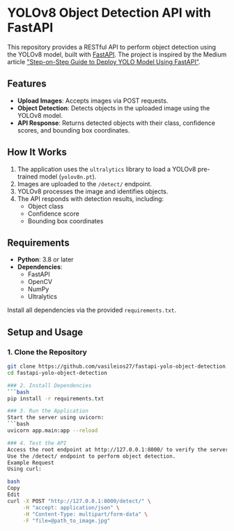 # YOLOv8 Object Detection API with FastAPI

This repository provides a RESTful API to perform object detection using the YOLOv8 model, built with [FastAPI](https://fastapi.tiangolo.com/). The project is inspired by the Medium article ["Step-on-Step Guide to Deploy YOLO Model Using FastAPI"](https://medium.com/latinxinai/step-on-step-guide-to-deploy-yolo-model-using-fastapi-1a764dbd270d).

## Features

- **Upload Images**: Accepts images via POST requests.
- **Object Detection**: Detects objects in the uploaded image using the YOLOv8 model.
- **API Response**: Returns detected objects with their class, confidence scores, and bounding box coordinates.

## How It Works

1. The application uses the `ultralytics` library to load a YOLOv8 pre-trained model (`yolov8n.pt`).
2. Images are uploaded to the `/detect/` endpoint.
3. YOLOv8 processes the image and identifies objects.
4. The API responds with detection results, including:
   - Object class
   - Confidence score
   - Bounding box coordinates

## Requirements

- **Python**: 3.8 or later
- **Dependencies**:
  - FastAPI
  - OpenCV
  - NumPy
  - Ultralytics

Install all dependencies via the provided `requirements.txt`.

## Setup and Usage

### 1. Clone the Repository
```bash
git clone https://github.com/vasileios27/fastapi-yolo-object-detection.git
cd fastapi-yolo-object-detection

### 2. Install Dependencies
```bash
pip install -r requirements.txt

### 3. Run the Application
Start the server using uvicorn:
```bash
uvicorn app.main:app --reload

### 4. Test the API
Access the root endpoint at http://127.0.0.1:8000/ to verify the server is running.
Use the /detect/ endpoint to perform object detection.
Example Request
Using curl:

bash
Copy
Edit
curl -X POST "http://127.0.0.1:8000/detect/" \
     -H "accept: application/json" \
     -H "Content-Type: multipart/form-data" \
     -F "file=@path_to_image.jpg"
